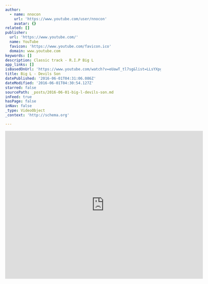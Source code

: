```yaml
---
author:
  - name: nnocon
    url: 'https://www.youtube.com/user/nnocon'
    avatar: {}
related: []
publisher:
  url: 'https://www.youtube.com/'
  name: YouTube
  favicon: 'https://www.youtube.com/favicon.ico'
  domain: www.youtube.com
keywords: []
description: Classic track - R.I.P Big L
app_links: []
isBasedOnUrl: 'https://www.youtube.com/watch?v=eUawT_tl7sg&list=LLsYXpgSwUV3N8XVfVgPV0rw&index=63'
title: Big L - Devils Son
datePublished: '2016-06-01T04:31:06.086Z'
dateModified: '2016-06-01T04:30:54.127Z'
starred: false
sourcePath: _posts/2016-06-01-big-l-devils-son.md
inFeed: true
hasPage: false
inNav: false
_type: VideoObject
_context: 'http://schema.org'

---
```

<iframe src="https://cdn.embedly.com/widgets/media.html?src=https%3A%2F%2Fwww.youtube.com%2Fembed%2FeUawT_tl7sg%3Ffeature%3Doembed&amp;url=http%3A%2F%2Fwww.youtube.com%2Fwatch%3Fv%3DeUawT_tl7sg&amp;image=https%3A%2F%2Fi.ytimg.com%2Fvi%2FeUawT_tl7sg%2Fhqdefault.jpg&amp;key=b7d04c9b404c499eba89ee7072e1c4f7&amp;type=text%2Fhtml&amp;schema=youtube" width="640" height="480" scrolling="no" frameborder="0" allowfullscreen="" style=""></iframe>